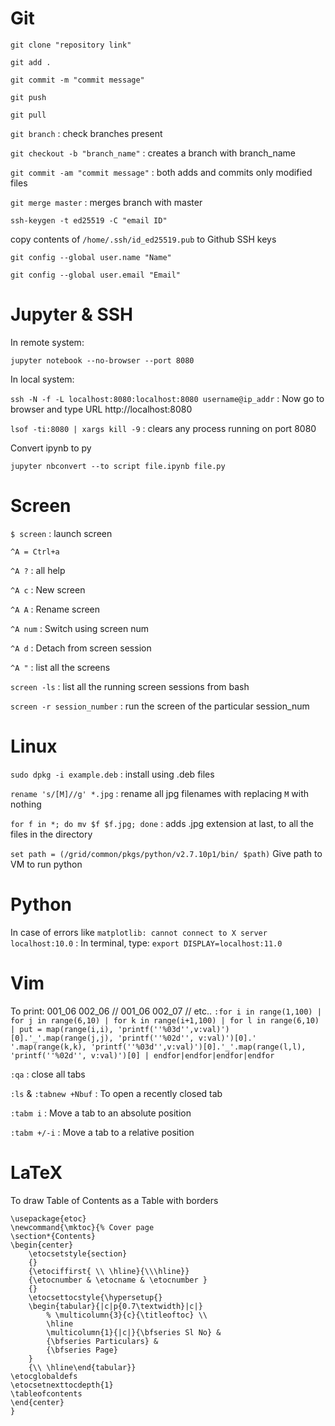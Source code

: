 # Git

`git clone "repository link"`

`git add .`

`git commit -m "commit message"`

`git push`

`git pull`

`git branch` : check branches present

`git checkout -b "branch_name"` : creates a branch with branch_name

`git commit -am "commit message"` : both adds and commits only modified files

`git merge master` : merges branch with master

`ssh-keygen -t ed25519 -C "email ID"`

copy contents of `/home/.ssh/id_ed25519.pub` to Github SSH keys

`git config --global user.name "Name"`

`git config --global user.email "Email"`


# Jupyter & SSH

In remote system:

`jupyter notebook --no-browser --port 8080`

In local system:

`ssh -N -f -L localhost:8080:localhost:8080 username@ip_addr` : Now go to browser and type URL http://localhost:8080

`lsof -ti:8080 | xargs kill -9` : clears any process running on port 8080

Convert ipynb to py

`jupyter nbconvert --to script file.ipynb file.py`



# Screen

`$ screen` : launch screen

`^A = Ctrl+a`

`^A ?` : all help

`^A c` : New screen

`^A A` : Rename screen

`^A num` : Switch using screen num

`^A d` : Detach from screen session

`^A "` : list all the screens

`screen -ls` : list all the running screen sessions from bash

`screen -r session_number` : run the screen of the particular session_num

# Linux

`sudo dpkg -i example.deb` : install using .deb files

`rename 's/[M]//g' *.jpg` : rename all jpg filenames with replacing `M` with nothing

`for f in *; do mv $f $f.jpg; done` : adds .jpg extension at last, to all the files in the directory

`set path = (/grid/common/pkgs/python/v2.7.10p1/bin/ $path)` Give path to VM to run python

# Python
In case of errors like `matplotlib: cannot connect to X server localhost:10.0` : In terminal, type: `export DISPLAY=localhost:11.0`

# Vim
To print: 001_06 002_06 // 001_06 002_07 // etc..
`:for i in range(1,100) | for j in range(6,10) | for k in range(i+1,100) | for l in range(6,10) | put = map(range(i,i), 'printf(''%03d'',v:val)')[0].'_'.map(range(j,j), 'printf(''%02d'', v:val)')[0].' '.map(range(k,k), 'printf(''%03d'',v:val)')[0].'_'.map(range(l,l), 'printf(''%02d'', v:val)')[0] | endfor|endfor|endfor|endfor`

`:qa` : close all tabs

`:ls` & `:tabnew +Nbuf` : To open a recently closed tab

`:tabm i` : Move a tab to an absolute position

`:tabm +/-i` : Move a tab to a relative position

# LaTeX
To draw Table of Contents as a Table with borders

```
\usepackage{etoc}
\newcommand{\mktoc}{% Cover page
\section*{Contents}
\begin{center}
    \etocsetstyle{section}
    {}
    {\etociffirst{ \\ \hline}{\\\hline}}
    {\etocnumber & \etocname & \etocnumber }
    {}
    \etocsettocstyle{\hypersetup{}
    \begin{tabular}{|c|p{0.7\textwidth}|c|}
        % \multicolumn{3}{c}{\titleoftoc} \\
        \hline 
        \multicolumn{1}{|c|}{\bfseries Sl No} &
        {\bfseries Particulars} &
        {\bfseries Page}
    }
    {\\ \hline\end{tabular}}
\etocglobaldefs
\etocsetnexttocdepth{1}
\tableofcontents
\end{center}
}
```
